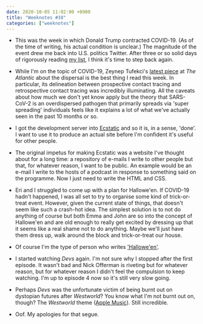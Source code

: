 ```yaml
---
date: 2020-10-05 11:02:00 +0900
title: "Weeknotes #38"
categories: ["weeknotes"]
---
```


- This was the week in which Donald Trump contracted COVID-19. (As of the time of writing, his actual condition is unclear.) The magnitude of the event drew me back into U.S. politics Twitter. After three or so solid days of rigorously reading [my list](https://twitter.com/i/lists/756331930757455872), I think it's time to step back again.

- While I'm on the topic of COVID-19, Zeynep Tufekci's [latest piece](https://www.theatlantic.com/health/archive/2020/09/k-overlooked-variable-driving-pandemic/616548/) at _The Atlantic_ about the dispersal is the best thing I read this week. In particular, its delineation between prospective contact tracing and retrospective contact tracing was incredibly illuminating. All the caveats about how much we don't yet know apply but the theory that SARS-CoV-2 is an overdispersed pathogen that primarily spreads via 'super spreading' individuals feels like it explains a lot of what we've actually seen in the past 10 months or so.

- I got the development server into [Ecstatic](https://github.com/pyrmont/ecstatic) and so it is, in a sense, 'done'. I want to use it to produce an actual site before I'm confident it's useful for other people.

- The original impetus for making Ecstatic was a website I've thought about for a long time: a repository of e-mails I write to other people but that, for whatever reason, I want to be public. An example would be an e-mail I write to the hosts of a podcast in response to something said on the programme. Now I just need to write the HTML and CSS.

- Eri and I struggled to come up with a plan for Hallowe'en. If COVID-19 hadn't happened, I was all set to try to organise some kind of trick-or-treat event. However, given the current state of things, that doesn't seem like such a crash-hot idea. The simplest solution is to not do anything of course but both Emma and John are so into the concept of Hallowe'en and are old enough to really get excited by dressing up that it seems like a real shame not to do anything. Maybe we'll just have them dress up, walk around the block and trick-or-treat our house.

- Of course I'm the type of person who writes ['Hallowe'en'](https://en.wikipedia.org/wiki/Halloween).

- I started watching _Devs_ again. I'm not sure why I stopped after the first episode. It wasn't bad and Nick Offerman is riveting but for whatever reason, but for whatever reason I didn't feel the compulsion to keep watching. I'm up to episode 4 now so it's still very slow going.

- Perhaps _Devs_ was the unfortunate victim of being burnt out on dystopian futures after _Westworld_? You know what I'm not burnt out on, though? The _Westworld_ theme ([Apple Music](https://music.apple.com/us/album/main-title-theme-westworld/1454372369?i=1454372388)). Still incredible.

- Oof. My apologies for that segue.
